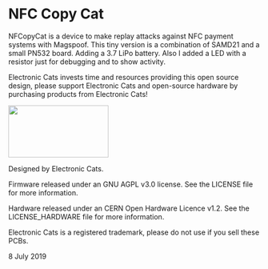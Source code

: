 # NFC Copy Cat

NFCopyCat is a device to make replay attacks against NFC payment systems with Magspoof. This tiny version is a combination of SAMD21 and a small PN532 board. Adding a 3.7 LiPo battery. Also I added a LED with a resistor just for debugging and to show activity.

Electronic Cats invests time and resources providing this open source design, please support Electronic Cats and open-source hardware by purchasing products from Electronic Cats!

<a href="https://electroniccats.com/store/">
  <img src="https://electroniccats.com/wp-content/uploads/badge_store.png" width="200" height="104" />
</a>

Designed by Electronic Cats.

Firmware released under an GNU AGPL v3.0 license. See the LICENSE file for more information.

Hardware released under an CERN Open Hardware Licence v1.2. See the LICENSE_HARDWARE file for more information.

Electronic Cats is a registered trademark, please do not use if you sell these PCBs.

8 July 2019
